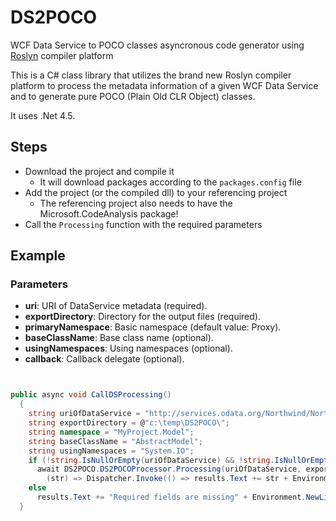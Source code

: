 # DS2POCO
WCF Data Service to POCO classes asyncronous code generator using [Roslyn](https://github.com/dotnet/roslyn) compiler platform

This is a C# class library that utilizes the brand new Roslyn compiler platform to process the metadata information of a given WCF Data Service and to generate pure POCO (Plain Old CLR Object) classes.

It uses .Net 4.5.

## Steps

* Download the project and compile it
  * It will download packages according to the `packages.config` file
* Add the project (or the compiled dll) to your referencing project
  * The referencing project also needs to have the Microsoft.CodeAnalysis package!  
* Call the `Processing` function with the required parameters

## Example
### Parameters
* **uri**: URI of DataService metadata (required).
* **exportDirectory**: Directory for the output files (required).
* **primaryNamespace**: Basic namespace (default value: Proxy).
* **baseClassName**: Base class name (optional).
* **usingNamespaces**: Using namespaces (optional).
* **callback**: Callback delegate (optional).
   

```csharp


public async void CallDSProcessing()
  {
    string uriOfDataService = "http://services.odata.org/Northwind/Northwind.svc/$metadata" //notice the $metadata query parameter
    string exportDirectory = @"c:\temp\DS2POCO\";
    string namespace = "MyProject.Model";
    string baseClassName = "AbstractModel";
    string usingNamespaces = "System.IO";
    if (!string.IsNullOrEmpty(uriOfDataService) && !string.IsNullOrEmpty(exportDirectory))
      await DS2POCO.DS2POCOProcessor.Processing(uriOfDataService, exportDirectory, namespace, baseClassName, usingNamespaces, 
        (str) => Dispatcher.Invoke(() => results.Text += str + Environment.NewLine));
    else
      results.Text += "Required fields are missing" + Environment.NewLine;
  }
  ```




 

